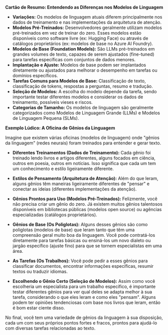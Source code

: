 **Cartão de Resumo: Entendendo as Diferenças nos Modelos de Linguagem**

* **Variações:** Os modelos de linguagem atuais diferem principalmente nos dados de treinamento e nas implementações da arquitetura de atenção.
* **Modelos Pré-Treinados:** Desenvolvedores geralmente utilizam modelos pré-treinados em vez de treinar do zero. Esses modelos estão disponíveis como software livre (ex: Hugging Face) ou através de catálogos proprietários (ex: modelos de base no Azure AI Foundry).
* **Modelos de Base (Foundation Models):** São LLMs pré-treinados em grandes volumes de texto, capazes de serem ajustados (fine-tuned) para tarefas específicas com conjuntos de dados menores.
* **Implantação e Ajuste:** Modelos de base podem ser implantados diretamente ou ajustados para melhorar o desempenho em tarefas ou domínios específicos.
* **Tarefas Comuns para Modelos de Base:** Classificação de texto, classificação de tokens, respostas a perguntas, resumo e tradução.
* **Seleção de Modelos:** A escolha do modelo depende da tarefa, sendo importante testar diferentes modelos e considerar os dados de treinamento, possíveis vieses e riscos.
* **Categorias de Tamanho:** Os modelos de linguagem são geralmente categorizados como Modelos de Linguagem Grande (LLMs) e Modelos de Linguagem Pequena (SLMs).

**Exemplo Lúdico: A Oficina de Gênios da Linguagem**

Imagine que existem várias oficinas (modelos de linguagem) onde "gênios da linguagem" (redes neurais) foram treinados para entender e gerar texto.

* **Diferentes Treinamentos (Dados de Treinamento):** Cada gênio foi treinado lendo livros e artigos diferentes, alguns focados em ciência, outros em poesia, outros em notícias. Isso significa que cada um tem um conhecimento e estilo ligeiramente diferente.

* **Estilos de Pensamento (Arquitetura de Atenção):** Além do que leram, alguns gênios têm maneiras ligeiramente diferentes de "pensar" e conectar as ideias (diferentes implementações da atenção).

* **Gênios Prontos para Uso (Modelos Pré-Treinados):** Felizmente, você não precisa criar um gênio do zero. Já existem muitos gênios talentosos disponíveis em bibliotecas públicas (modelos open source) ou agências especializadas (catálogos proprietários).

* **Gênios de Base (Os Poliglotas):** Alguns desses gênios são como poliglotas (modelos de base) que leram tanto que têm uma compreensão geral muito boa da linguagem. Você pode contratá-los diretamente para tarefas básicas ou ensiná-los um novo dialeto ou jargão específico (ajuste fino) para que se tornem especialistas em uma área.

* **As Tarefas (Os Trabalhos):** Você pode pedir a esses gênios para classificar documentos, encontrar informações específicas, resumir textos ou traduzir idiomas.

* **Escolhendo o Gênio Certo (Seleção de Modelos):** Assim como você escolheria um especialista para um trabalho específico, é importante testar diferentes gênios para ver qual deles se adapta melhor à sua tarefa, considerando o que eles leram e como eles "pensam". Alguns podem ter opiniões tendenciosas com base nos livros que leram, então é bom estar ciente disso.

No final, você tem uma variedade de gênios da linguagem à sua disposição, cada um com seus próprios pontos fortes e fracos, prontos para ajudá-lo com diversas tarefas relacionadas ao texto.